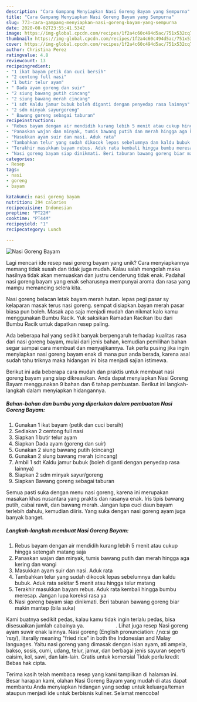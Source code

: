 ```yaml
---
description: "Cara Gampang Menyiapkan Nasi Goreng Bayam yang Sempurna"
title: "Cara Gampang Menyiapkan Nasi Goreng Bayam yang Sempurna"
slug: 773-cara-gampang-menyiapkan-nasi-goreng-bayam-yang-sempurna
date: 2020-08-02T23:55:41.534Z
image: https://img-global.cpcdn.com/recipes/1f2a4c60c494d5ac/751x532cq70/nasi-goreng-bayam-foto-resep-utama.jpg
thumbnail: https://img-global.cpcdn.com/recipes/1f2a4c60c494d5ac/751x532cq70/nasi-goreng-bayam-foto-resep-utama.jpg
cover: https://img-global.cpcdn.com/recipes/1f2a4c60c494d5ac/751x532cq70/nasi-goreng-bayam-foto-resep-utama.jpg
author: Christina Perez
ratingvalue: 4.8
reviewcount: 13
recipeingredient:
- "1 ikat bayam petik dan cuci bersih"
- "2 centong full nasi"
- "1 butir telur ayam"
- " Dada ayam goreng dan suir"
- "2 siung bawang putih cincang"
- "2 siung bawang merah cincang"
- "1 sdt Kaldu jamur bubuk boleh diganti dengan penyedap rasa lainnya"
- "2 sdm minyak sayurgoreng"
- " Bawang goreng sebagai taburan"
recipeinstructions:
- "Rebus bayam dengan air mendidih kurang lebih 5 menit atau cukup hingga setengah matang saja"
- "Panaskan wajan dan minyak, tumis bawang putih dan merah hingga aga kering dan wangi"
- "Masukkan ayam suir dan nasi. Aduk rata"
- "Tambahkan telur yang sudah dikocok lepas sebelumnya dan kaldu bubuk. Aduk rata sekitar 5 menit atau hingga telur matang"
- "Terakhir masukkan bayam rebus. Aduk rata kembali hingga bumbu meresap. Jangan lupa koreksi rasa ya"
- "Nasi goreng bayam siap dinikmati. Beri taburan bawang goreng biar makin mantep (bila suka)"
categories:
- Resep
tags:
- nasi
- goreng
- bayam

katakunci: nasi goreng bayam 
nutrition: 294 calories
recipecuisine: Indonesian
preptime: "PT22M"
cooktime: "PT44M"
recipeyield: "1"
recipecategory: Lunch

---
```



![Nasi Goreng Bayam](https://img-global.cpcdn.com/recipes/1f2a4c60c494d5ac/751x532cq70/nasi-goreng-bayam-foto-resep-utama.jpg)

Lagi mencari ide resep nasi goreng bayam yang unik? Cara menyiapkannya memang tidak susah dan tidak juga mudah. Kalau salah mengolah maka hasilnya tidak akan memuaskan dan justru cenderung tidak enak. Padahal nasi goreng bayam yang enak seharusnya mempunyai aroma dan rasa yang mampu memancing selera kita.

Nasi goreng belacan letak bayam merah hutan. lepas pegi pasar sy kelaparan masak terus nasi goreng. sempat disiapkan.bayan merah pasar biasa pun boleh. Masak apa saja menjadi mudah dan nikmat kalo kamu menggunakan Bumbu Racik. Yuk saksikan Ramadan Racikan Ibu dari Bumbu Racik untuk dapatkan resep paling.

Ada beberapa hal yang sedikit banyak berpengaruh terhadap kualitas rasa dari nasi goreng bayam, mulai dari jenis bahan, kemudian pemilihan bahan segar sampai cara membuat dan menyajikannya. Tak perlu pusing jika ingin menyiapkan nasi goreng bayam enak di mana pun anda berada, karena asal sudah tahu triknya maka hidangan ini bisa menjadi sajian istimewa.


Berikut ini ada beberapa cara mudah dan praktis untuk membuat nasi goreng bayam yang siap dikreasikan. Anda dapat menyiapkan Nasi Goreng Bayam menggunakan 9 bahan dan 6 tahap pembuatan. Berikut ini langkah-langkah dalam menyiapkan hidangannya.

<!--inarticleads1-->

##### Bahan-bahan dan bumbu yang diperlukan dalam pembuatan Nasi Goreng Bayam:

1. Gunakan 1 ikat bayam (petik dan cuci bersih)
1. Sediakan 2 centong full nasi
1. Siapkan 1 butir telur ayam
1. Siapkan  Dada ayam (goreng dan suir)
1. Gunakan 2 siung bawang putih (cincang)
1. Gunakan 2 siung bawang merah (cincang)
1. Ambil 1 sdt Kaldu jamur bubuk (boleh diganti dengan penyedap rasa lainnya)
1. Siapkan 2 sdm minyak sayur/goreng
1. Siapkan  Bawang goreng sebagai taburan


Semua pasti suka dengan menu nasi goreng, karena ini merupakan masakan khas nusantara yang praktis dan rasanya enak. Iris tipis bawang putih, cabai rawit, dan bawang merah. Jangan lupa cuci daun bayam terlebih dahulu, kemudian diiris. Yang suka dengan nasi goreng ayam juga banyak banget. 

<!--inarticleads2-->

##### Langkah-langkah membuat Nasi Goreng Bayam:

1. Rebus bayam dengan air mendidih kurang lebih 5 menit atau cukup hingga setengah matang saja
1. Panaskan wajan dan minyak, tumis bawang putih dan merah hingga aga kering dan wangi
1. Masukkan ayam suir dan nasi. Aduk rata
1. Tambahkan telur yang sudah dikocok lepas sebelumnya dan kaldu bubuk. Aduk rata sekitar 5 menit atau hingga telur matang
1. Terakhir masukkan bayam rebus. Aduk rata kembali hingga bumbu meresap. Jangan lupa koreksi rasa ya
1. Nasi goreng bayam siap dinikmati. Beri taburan bawang goreng biar makin mantep (bila suka)


Kami buatnya sedikit pedas, kalau kamu tidak ingin terlalu pedas, bisa disesuaikan jumlah cabainya ya. ⠀⠀⠀⠀⠀⠀⠀⠀. Lihat juga resep Nasi goreng ayam suwir enak lainnya. Nasi goreng (English pronunciation: /ˌnɑːsi ɡɒˈrɛŋ/), literally meaning &#34;fried rice&#34; in both the Indonesian and Malay languages. Yaitu nasi goreng yang dimasak dengan isian ayam, ati ampela, bakso, sosis, cumi, udang, telur, jamur, dan berbagai jenis sayuran seperti caisim, kol, sawi, dan lain-lain. Gratis untuk komersial Tidak perlu kredit Bebas hak cipta. 

Terima kasih telah membaca resep yang kami tampilkan di halaman ini. Besar harapan kami, olahan Nasi Goreng Bayam yang mudah di atas dapat membantu Anda menyiapkan hidangan yang sedap untuk keluarga/teman ataupun menjadi ide untuk berbisnis kuliner. Selamat mencoba!
